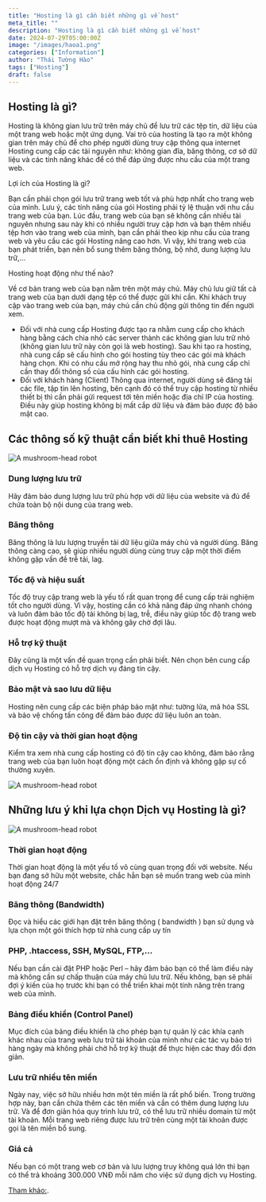 ```yaml
---
title: "Hosting là gì cần biết những gì về host"
meta_title: ""
description: "Hosting là gì cần biết những gì về host"
date: 2024-07-29T05:00:00Z
image: "/images/haoa1.png"
categories: ["Information"]
author: "Thái Tường Hào"
tags: ["Hosting"]
draft: false
---
```


## Hosting là gì?

Hosting là không gian lưu trữ trên máy chủ để lưu trữ các tệp tin, dữ liệu của một trang web hoặc một ứng dụng. Vai trò của hosting là tạo ra một không gian trên máy chủ để cho phép người dùng truy cập thông qua internet
Hosting cung cấp các tài nguyên như: không gian đĩa, băng thông, cơ sở dữ liệu và các tính năng khác để có thể đáp ứng được nhu cầu của một trang web.

Lợi ích của Hosting là gì?

Bạn cần phải chọn gói lưu trữ trang web tốt và phù hợp nhất cho trang web của mình. Lưu ý, các tính năng của gói Hosting phải tỷ lệ thuận với nhu cầu trang web của bạn. Lúc đầu, trang web của bạn sẽ không cần nhiều tài nguyên nhưng sau này khi có nhiều người truy cập hơn và bạn thêm nhiều tệp hơn vào trang web của mình, bạn cần phải theo kịp nhu cầu của trang web và yêu cầu các gói Hosting nâng cao hơn. Vì vậy, khi trang web của bạn phát triển, bạn nên bổ sung thêm băng thông, bộ nhớ, dung lượng lưu trữ,…

Hosting hoạt động như thế nào?

Về cơ bản trang web của bạn nằm trên một máy chủ. Máy chủ lưu giữ tất cả trang web của bạn dưới dạng tệp có thể được gửi khi cần. Khi khách truy cập vào trang web của bạn, máy chủ cần chủ động gửi thông tin đến người xem.

- Đối với nhà cung cấp
  Hosting được tạo ra nhằm cung cấp cho khách hàng bằng cách chia nhỏ các server thành các không gian lưu trữ nhỏ (không gian lưu trữ này còn gọi là web hosting). Sau khi tạo ra hosting, nhà cung cấp sẽ cấu hình cho gói hosting tùy theo các gói mà khách hàng chọn. Khi có nhu cầu mở rộng hay thu nhỏ gói, nhà cung cấp chỉ cần thay đổi thông số của cấu hình các gói hosting.
- Đối với khách hàng (Client)
  Thông qua internet, người dùng sẽ đăng tải các file, tập tin lên hosting, bên cạnh đó có thể truy cập hosting từ nhiều thiết bị thì cần phải gửi request tới tên miền hoặc địa chỉ IP của hosting. Điều này giúp hosting không bị mất cắp dữ liệu và đảm bảo được độ bảo mật cao.

## Các thông số kỹ thuật cần biết khi thuê Hosting

![A mushroom-head robot](/images/haoa2.png "Website đầu tiên")

### Dung lượng lưu trữ

Hãy đảm bảo dung lượng lưu trữ phù hợp với dữ liệu của website và đủ để chứa toàn bộ nội dung của trang web.

### Băng thông

Băng thông là lưu lượng truyền tải dữ liệu giữa máy chủ và người dùng. Băng thông càng cao, sẽ giúp nhiều người dùng cùng truy cập một thời điểm không gặp vấn đề trễ tải, lag.

### Tốc độ và hiệu suất

Tốc độ truy cập trang web là yếu tố rất quan trọng để cung cấp trải nghiệm tốt cho người dùng. Vì vậy, hosting cần có khả năng đáp ứng nhanh chóng và luôn đảm bảo tốc độ tải không bị lag, trễ, điều này giúp tốc độ trang web được hoạt động mượt mà và không gây chờ đợi lâu.

### Hỗ trợ kỹ thuật

Đây cũng là một vấn đề quan trọng cần phải biết. Nên chọn bên cung cấp dịch vụ Hosting có hỗ trợ dịch vụ đáng tin cậy.

### Bảo mật và sao lưu dữ liệu

Hosting nên cung cấp các biện pháp bảo mật như: tường lửa, mã hóa SSL và bảo vệ chống tấn công để đảm bảo được dữ liệu luôn an toàn.

### Độ tin cậy và thời gian hoạt động

Kiểm tra xem nhà cung cấp hosting có độ tin cậy cao không, đảm bảo rằng trang web của bạn luôn hoạt động một cách ổn định và không gặp sự cố thường xuyên.

![A mushroom-head robot](/images/haoa3.png "Website đầu tiên")

## Những lưu ý khi lựa chọn Dịch vụ Hosting là gì?

![A mushroom-head robot](/images/haoa4.png "Website đầu tiên")

### Thời gian hoạt động

Thời gian hoạt động là một yếu tố vô cùng quan trọng đối với website. Nếu bạn đang sở hữu một website, chắc hẳn bạn sẽ muốn trang web của mình hoạt động 24/7

### Băng thông (Bandwidth)

Đọc và hiểu các giới hạn đặt trên băng thông ( bandwidth ) bạn sử dụng và lựa chọn một gói thích hợp từ nhà cung cấp uy tín

### PHP, .htaccess, SSH, MySQL, FTP,…

Nếu bạn cần cài đặt PHP hoặc Perl – hãy đảm bảo bạn có thể làm điều này mà không cần sự chấp thuận của máy chủ lưu trữ. Nếu không, bạn sẽ phải đợi ý kiến của họ trước khi bạn có thể triển khai một tính năng trên trang web của mình.

### Bảng điều khiển (Control Panel)

Mục đích của bảng điều khiển là cho phép bạn tự quản lý các khía cạnh khác nhau của trang web lưu trữ tài khoản của mình như các tác vụ bảo trì hàng ngày mà không phải chờ hỗ trợ kỹ thuật để thực hiện các thay đổi đơn giản.

### Lưu trữ nhiều tên miền

Ngày nay, việc sở hữu nhiều hơn một tên miền là rất phổ biến. Trong trường hợp này, bạn cần chứa thêm các tên miền và cần có thêm dung lượng lưu trữ. Và để đơn giản hóa quy trình lưu trữ, có thể lưu trữ nhiều domain từ một tài khoản. Mỗi trang web riêng được lưu trữ trên cùng một tài khoản được gọi là tên miền bổ sung.

### Giá cả

Nếu bạn có một trang web cơ bản và lưu lượng truy không quá lớn thì bạn có thể trả khoảng 300.000 VNĐ mỗi năm cho việc sử dụng dịch vụ Hosting.

[Tham khảo:](https://www.bkns.vn/).
